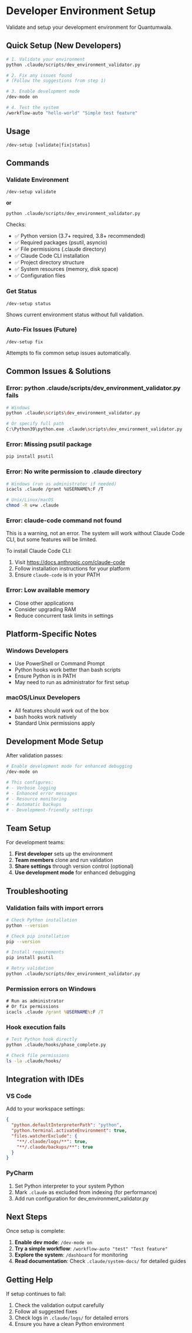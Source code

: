 # Developer Environment Setup

Validate and setup your development environment for Quantumwala.

## Quick Setup (New Developers)
```bash
# 1. Validate your environment
python .claude/scripts/dev_environment_validator.py

# 2. Fix any issues found
# (Follow the suggestions from step 1)

# 3. Enable development mode
/dev-mode on

# 4. Test the system
/workflow-auto "hello-world" "Simple test feature"
```

## Usage
```
/dev-setup [validate|fix|status]
```

## Commands

### Validate Environment
```
/dev-setup validate
```
**or**
```
python .claude/scripts/dev_environment_validator.py
```

Checks:
- ✅ Python version (3.7+ required, 3.8+ recommended)
- ✅ Required packages (psutil, asyncio)
- ✅ File permissions (.claude directory)
- ✅ Claude Code CLI installation
- ✅ Project directory structure
- ✅ System resources (memory, disk space)
- ✅ Configuration files

### Get Status
```
/dev-setup status
```

Shows current environment status without full validation.

### Auto-Fix Issues (Future)
```
/dev-setup fix
```

Attempts to fix common setup issues automatically.

## Common Issues & Solutions

### **Error: python .claude/scripts/dev_environment_validator.py fails**
```bash
# Windows
python .claude\scripts\dev_environment_validator.py

# Or specify full path
C:\Python39\python.exe .claude\scripts\dev_environment_validator.py
```

### **Error: Missing psutil package**
```bash
pip install psutil
```

### **Error: No write permission to .claude directory**
```bash
# Windows (run as administrator if needed)
icacls .claude /grant %USERNAME%:F /T

# Unix/Linux/macOS
chmod -R u+w .claude
```

### **Error: claude-code command not found**
This is a warning, not an error. The system will work without Claude Code CLI, but some features will be limited.

To install Claude Code CLI:
1. Visit https://docs.anthropic.com/claude-code
2. Follow installation instructions for your platform
3. Ensure `claude-code` is in your PATH

### **Error: Low available memory**
- Close other applications
- Consider upgrading RAM
- Reduce concurrent task limits in settings

## Platform-Specific Notes

### Windows Developers
- Use PowerShell or Command Prompt
- Python hooks work better than bash scripts
- Ensure Python is in PATH
- May need to run as administrator for first setup

### macOS/Linux Developers
- All features should work out of the box
- bash hooks work natively
- Standard Unix permissions apply

## Development Mode Setup

After validation passes:
```bash
# Enable development mode for enhanced debugging
/dev-mode on

# This configures:
# - Verbose logging
# - Enhanced error messages  
# - Resource monitoring
# - Automatic backups
# - Development-friendly settings
```

## Team Setup

For development teams:
1. **First developer** sets up the environment
2. **Team members** clone and run validation
3. **Share settings** through version control (optional)
4. **Use development mode** for enhanced debugging

## Troubleshooting

### Validation fails with import errors
```bash
# Check Python installation
python --version

# Check pip installation
pip --version

# Install requirements
pip install psutil

# Retry validation
python .claude/scripts/dev_environment_validator.py
```

### Permission errors on Windows
```cmd
# Run as administrator
# Or fix permissions
icacls .claude /grant %USERNAME%:F /T
```

### Hook execution fails
```bash
# Test Python hook directly
python .claude/hooks/phase_complete.py

# Check file permissions
ls -la .claude/hooks/
```

## Integration with IDEs

### VS Code
Add to your workspace settings:
```json
{
  "python.defaultInterpreterPath": "python",
  "python.terminal.activateEnvironment": true,
  "files.watcherExclude": {
    "**/.claude/logs/**": true,
    "**/.claude/backups/**": true
  }
}
```

### PyCharm
1. Set Python interpreter to your system Python
2. Mark `.claude` as excluded from indexing (for performance)
3. Add run configuration for dev_environment_validator.py

## Next Steps

Once setup is complete:
1. **Enable dev mode**: `/dev-mode on`
2. **Try a simple workflow**: `/workflow-auto "test" "Test feature"`
3. **Explore the system**: `/dashboard` for monitoring
4. **Read documentation**: Check `.claude/system-docs/` for detailed guides

## Getting Help

If setup continues to fail:
1. Check the validation output carefully
2. Follow all suggested fixes
3. Check logs in `.claude/logs/` for detailed errors
4. Ensure you have a clean Python environment
